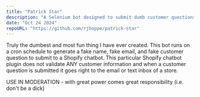 ```yaml
---
title: "Patrick Star"
description: "A Selenium bot designed to submit dumb customer questions to a Shopify store chatbot"
date: "Oct 24 2024"
repoURL: "https://github.com/rjhoppe/patrick-star"
---
```


Truly the dumbest and most fun thing I have ever created. This bot runs on a cron schedule to generate a fake name, fake email, and fake customer question to submit to a Shopify chatbot. This particular Shopify chatbot plugin does not validate ANY customer information and when a customer question is submitted it goes right to the email or text inbox of a store. 

USE IN MODERATION - with great power comes great responsibility (i.e. don't be a dick)